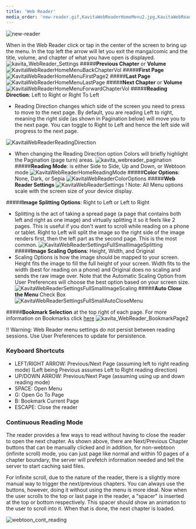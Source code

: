 ```yaml
---
title: 'Web Reader'
media_order: 'new-reader.gif,KavitaWebReaderHomeMenu2.jpg,KavitaWebReaderHomeMenuBackChapterVol.jpg,KavitaWebReaderHomeMenuLastPage.jpg,KavitaWebReaderHomeMenuForwardChapterVol.jpg,KavitaWebReaderReadingDirection.jpg,KavitaWebReaderHomeReadingMode.jpg,KavitaWebReaderColorOptions.jpg,KavitaWebReaderSettings.jpg,KavitaWebReaderSettingsFullSmall.jpg,KavitaWebReaderSettingsFullSmallImageSplitting.jpg,KavitaWebReaderSettingsFullSmallImageScaling.jpg,KavitaWebReaderSettingsFullSmallAutoCloseMenu.jpg,KavitaWebReaderHomeMenuFirstPage2.jpg,kavita_WebReader_Settings.jpg,kavita_webreader_pagination.jpg,kavita_WebReader_BookmarkPage2.jpg,webtoon_cont_reading.gif'
---
```


![new-reader](new-reader.gif "new-reader")

When in the Web Reader click or tap in the center of the screen to bring up the menu. In the top left the arrow will let you exit the manga/comic and the title, volume, and chapter of what you have open is displayed.
![kavita_WebReader_Settings](kavita_WebReader_Settings.jpg "kavita_WebReader_Settings")
#####**Previous Chapter** or **Volume**
![KavitaWebReaderHomeMenuBackChapterVol](KavitaWebReaderHomeMenuBackChapterVol.jpg "KavitaWebReaderHomeMenuBackChapterVol")
#####**First Page**
![KavitaWebReaderHomeMenuFirstPage2](KavitaWebReaderHomeMenuFirstPage2.jpg "KavitaWebReaderHomeMenuFirstPage2")
#####**Last Page**
![KavitaWebReaderHomeMenuLastPage](KavitaWebReaderHomeMenuLastPage.jpg "KavitaWebReaderHomeMenuLastPage")
#####**Next Chapter** or **Volume**
![KavitaWebReaderHomeMenuForwardChapterVol](KavitaWebReaderHomeMenuForwardChapterVol.jpg "KavitaWebReaderHomeMenuForwardChapterVol")
#####**Reading Direction**: Left to Right or Right To Left

- Reading Direction changes which side of the screen you need to press to move to the next page. By default, you are reading Left to right, meaning the right side (as shown in Pagination below) will move you to the next page. You can toggle to Right to Left and hence the left side will progress to the next page.

![KavitaWebReaderReadingDirection](KavitaWebReaderReadingDirection.jpg "KavitaWebReaderReadingDirection")
- When changing the Reading Direction option Colors will briefly highlight the Pagination (page turn) areas.
![kavita_webreader_pagination](kavita_webreader_pagination.jpg "kavita_webreader_pagination")
#####**Reading Mode**: is either Side to Side, Up and Down, or Webtoon mode
![KavitaWebReaderHomeReadingMode](KavitaWebReaderHomeReadingMode.jpg "KavitaWebReaderHomeReadingMode")
#####**Color Options**: None, Dark, or Sepia 
![KavitaWebReaderColorOptions](KavitaWebReaderColorOptions.jpg "KavitaWebReaderColorOptions")
#####**Web Reader Settings**
![KavitaWebReaderSettings](KavitaWebReaderSettings.jpg "KavitaWebReaderSettings")
! Note: All Menu options scale with the screen size of your device display.

#####**Image Splitting Options**: Right to Left or Left to Right
- Splitting is the act of taking a spread page (a page that contains both left and right as one image) and virtually splitting it so it feels like 2 pages. This is useful if you don't want to scroll while reading on a phone or tablet. Right to Left will split the image so the right side of the image renders first, then the left part as the second page. This is the most common.
![KavitaWebReaderSettingsFullSmallImageSplitting](KavitaWebReaderSettingsFullSmallImageSplitting.jpg "KavitaWebReaderSettingsFullSmallImageSplitting")
#####**Image Scaling Options**: Height, Width, and Original
- Scaling Options is how the image should be mapped to your screen. Height fits the image to fill the full height of your screen. Width fits to the width (best for reading on a phone) and Original does no scaling and sends the raw image over. Note that the Automatic Scaling Option from User Preferences will choose the best option based on your screen size.
![KavitaWebReaderSettingsFullSmallImageScaling](KavitaWebReaderSettingsFullSmallImageScaling.jpg "KavitaWebReaderSettingsFullSmallImageScaling")
#####**Auto Close the Menu** Check Box
![KavitaWebReaderSettingsFullSmallAutoCloseMenu](KavitaWebReaderSettingsFullSmallAutoCloseMenu.jpg "KavitaWebReaderSettingsFullSmallAutoCloseMenu")

#####**Bookmark Selection** at the top right of each page. For more information on Bookmarks click [here](https://wiki.kavitareader.com/en/guides/contextual-actions#bookmarks)
![kavita_WebReader_BookmarkPage2](kavita_WebReader_BookmarkPage2.jpg "kavita_WebReader_BookmarkPage2")

!! Warning: Web Reader menu settings do not persist between reading sessions. Use User Preferences to update for persistence. 

### Keyboard Shortcuts
- LEFT/RIGHT ARROW: Previous/Next Page (assuming left to right reading mode) (Left being Previous assumes Left to Right reading direction)
- UP/DOWN ARROW: Previous/Next Page (assuming using up and down reading mode)
- SPACE: Open Menu
- G: Open Go To Page
- B: Bookmark Current Page
- ESCAPE: Close the reader

### Continuous Reading Mode
The reader provides a few ways to read without having to close the reader to open the next chapter. As shown above, there are Next/Previous Chapter buttons that can be manually clicked and in addition, for non-webtoon (infinite scroll) mode, you can just page like normal and within 10 pages of a chapter boundary, the server will prefetch information needed and tell the server to start caching said files. 

For infinite scroll, due to the nature of the reader, there is a slightly more manual way to trigger the next/previous chapters. You can always use the buttons, however, doing it without using the menu is more ideal. Now when the user scrolls to the top or last page in the reader, a "spacer" is inserted at the top or bottom respectively. This spacer should show an animation to the user to scroll into it. When that is done, the next chapter is loaded. 

![webtoon_cont_reading](webtoon_cont_reading.gif "webtoon_cont_reading")

